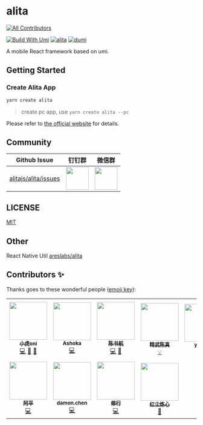 # alita
<!-- ALL-CONTRIBUTORS-BADGE:START - Do not remove or modify this section -->
[![All Contributors](https://img.shields.io/badge/all_contributors-11-orange.svg?style=flat-square)](#contributors-)
<!-- ALL-CONTRIBUTORS-BADGE:END -->

[![Build With Umi](https://img.shields.io/badge/build%20with-umi-028fe4.svg?style=flat-square)](http://umijs.org/) <a href="https://alitajs.com"><img src="https://img.shields.io/badge/alitajs-alita-blue.svg" alt="alita" /></a>
[![dumi](https://img.shields.io/badge/docs%20by-dumi-blue)](https://github.com/umijs/dumi)

A mobile React framework based on umi.

## Getting Started

### Create Alita App

```bash
yarn create alita
```

> create pc app, use `yarn create alita --pc`

Please refer to [the official website](https://alitajs.com) for details.

## Community

| Github Issue | 钉钉群 | 微信群 |
| --- | --- | --- |
| [alitajs/alita/issues](https://github.com/alitajs/alita/issues) | <img src="./public/dingding.png" width="60" /> | <img src="./public/wechat.png" width="60" /> |

## LICENSE

[MIT](https://github.com/alitajs/alita/blob/master/LICENSE)

## Other

React Native Util [areslabs/alita](https://github.com/areslabs/alita)

## Contributors ✨

Thanks goes to these wonderful people ([emoji key](https://allcontributors.org/docs/en/emoji-key)):

<!-- ALL-CONTRIBUTORS-LIST:START - Do not remove or modify this section -->
<!-- prettier-ignore-start -->
<!-- markdownlint-disable -->
<table>
  <tbody>
    <tr>
      <td align="center"><a href="https://paypal.me/xiaohuoni?locale.x=zh_XC"><img src="https://avatars.githubusercontent.com/u/11746742?v=4?s=100" width="100px;" alt=""/><br /><sub><b>小虎oni</b></sub></a><br /><a href="https://github.com/alitajs/alita/commits?author=xiaohuoni" title="Code">💻</a> <a href="https://github.com/alitajs/alita/commits?author=xiaohuoni" title="Documentation">📖</a> <a href="#design-xiaohuoni" title="Design">🎨</a></td>
      <td align="center"><a href="https://falcon11.github.io/"><img src="https://avatars.githubusercontent.com/u/5813440?v=4?s=100" width="100px;" alt=""/><br /><sub><b>Ashoka</b></sub></a><br /><a href="https://github.com/alitajs/alita/commits?author=falcon11" title="Code">💻</a></td>
      <td align="center"><a href="https://github.com/hang1017"><img src="https://avatars.githubusercontent.com/u/48704410?v=4?s=100" width="100px;" alt=""/><br /><sub><b>陈书航</b></sub></a><br /><a href="https://github.com/alitajs/alita/commits?author=hang1017" title="Code">💻</a> <a href="#plugin-hang1017" title="Plugin/utility libraries">🔌</a></td>
      <td align="center"><a href="https://github.com/chenguzhen87"><img src="https://avatars.githubusercontent.com/u/28331609?v=4?s=100" width="100px;" alt=""/><br /><sub><b>精武陈真</b></sub></a><br /><a href="#example-chenguzhen87" title="Examples">💡</a></td>
      <td align="center"><a href="https://github.com/zengyuhang"><img src="https://avatars.githubusercontent.com/u/4786840?v=4?s=100" width="100px;" alt=""/><br /><sub><b>yuhang</b></sub></a><br /><a href="#plugin-zengyuhang" title="Plugin/utility libraries">🔌</a></td>
      <td align="center"><a href="https://sorrycc.com/"><img src="https://avatars.githubusercontent.com/u/35128?v=4?s=100" width="100px;" alt=""/><br /><sub><b>chencheng (云谦)</b></sub></a><br /><a href="#design-sorrycc" title="Design">🎨</a></td>
      <td align="center"><a href="http://fz6m.com"><img src="https://avatars.githubusercontent.com/u/59400654?v=4?s=100" width="100px;" alt=""/><br /><sub><b>Yingci</b></sub></a><br /><a href="#infra-fz6m" title="Infrastructure (Hosting, Build-Tools, etc)">🚇</a></td>
    </tr>
    <tr>
      <td align="center"><a href="https://github.com/xierenyuan"><img src="https://avatars.githubusercontent.com/u/7599351?v=4?s=100" width="100px;" alt=""/><br /><sub><b>阿平</b></sub></a><br /><a href="https://github.com/alitajs/alita/commits?author=xierenyuan" title="Code">💻</a></td>
      <td align="center"><a href="https://github.com/chj-damon"><img src="https://avatars.githubusercontent.com/u/4902684?v=4?s=100" width="100px;" alt=""/><br /><sub><b>damon.chen</b></sub></a><br /><a href="https://github.com/alitajs/alita/commits?author=chj-damon" title="Code">💻</a></td>
      <td align="center"><a href="https://github.com/sushi-su"><img src="https://avatars.githubusercontent.com/u/50985188?v=4?s=100" width="100px;" alt=""/><br /><sub><b>修行</b></sub></a><br /><a href="https://github.com/alitajs/alita/commits?author=sushi-su" title="Code">💻</a></td>
      <td align="center"><a href="https://github.com/532pyh"><img src="https://avatars.githubusercontent.com/u/26398280?v=4?s=100" width="100px;" alt=""/><br /><sub><b>红尘炼心</b></sub></a><br /><a href="https://github.com/alitajs/alita/commits?author=532pyh" title="Documentation">📖</a></td>
    </tr>
  </tbody>
</table>

<!-- markdownlint-restore -->
<!-- prettier-ignore-end -->

<!-- ALL-CONTRIBUTORS-LIST:END -->
